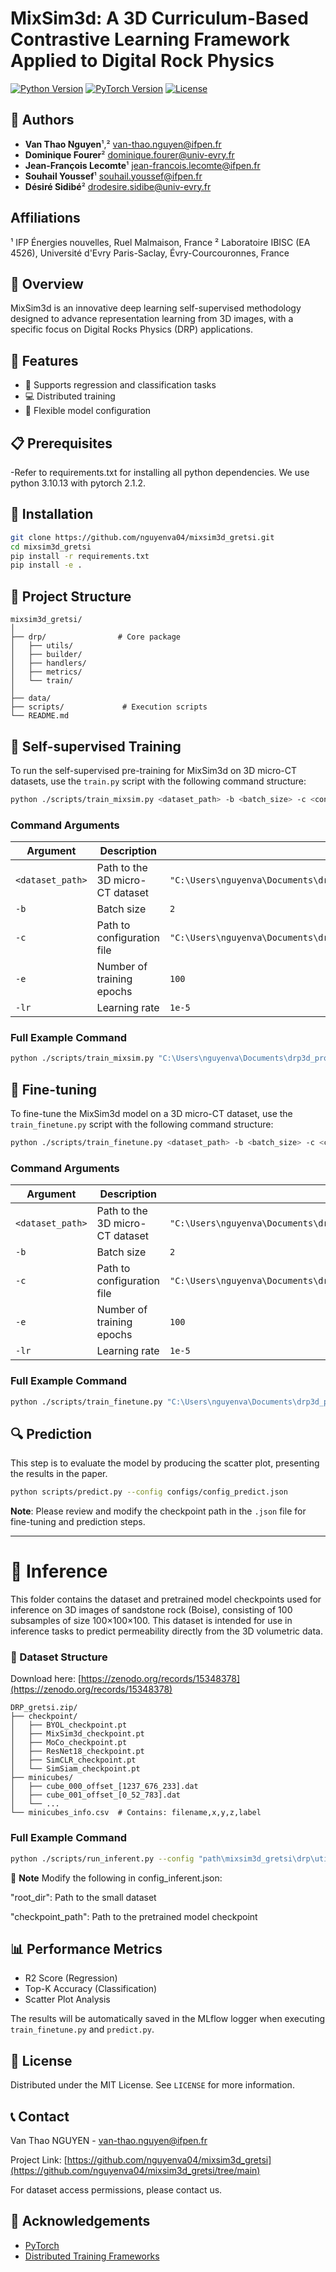 # MixSim3d:  A 3D Curriculum-Based Contrastive Learning Framework Applied to Digital Rock Physics

[![Python Version](https://img.shields.io/badge/python-3.8%2B-blue.svg)](https://www.python.org/downloads/)
[![PyTorch Version](https://img.shields.io/badge/pytorch-1.8%2B-red.svg)](https://pytorch.org/)
[![License](https://img.shields.io/github/license/nguyenva04/mixsim3d_gretsi.svg)](https://github.com/nguyenva04/mixsim3d_gretsi/blob/main/LICENSE)

## 👥 Authors
- **Van Thao Nguyen**¹,² <van-thao.nguyen@ifpen.fr>
- **Dominique Fourer**² <dominique.fourer@univ-evry.fr>
- **Jean-François Lecomte**¹ <jean-francois.lecomte@ifpen.fr>
- **Souhail Youssef**¹ <souhail.youssef@ifpen.fr>
- **Désiré Sidibé**² <drodesire.sidibe@univ-evry.fr>

## Affiliations
¹ IFP Énergies nouvelles, Ruel Malmaison, France
² Laboratoire IBISC (EA 4526), Université d'Evry Paris-Saclay, Évry-Courcouronnes, France

## 📘 Overview

MixSim3d is an innovative deep learning self-supervised methodology designed to advance representation learning from 3D images, with a specific focus on Digital Rocks Physics (DRP) applications.

## 🚀 Features

- 🔬 Supports regression and classification tasks
- 💻 Distributed training
- 🧠 Flexible model configuration

## 📋 Prerequisites

-Refer to requirements.txt for installing all python dependencies. We use python 3.10.13 with pytorch 2.1.2.

## 🔧 Installation

```bash
git clone https://github.com/nguyenva04/mixsim3d_gretsi.git
cd mixsim3d_gretsi
pip install -r requirements.txt
pip install -e .
```
## 📂 Project Structure

```
mixsim3d_gretsi/
│
├── drp/                # Core package
│   ├── utils/
│   ├── builder/
│   ├── handlers/
│   ├── metrics/
│   └── train/
│
├── data/                
├── scripts/             # Execution scripts
└── README.md
```

## 🏃 Self-supervised Training
To run the self-supervised pre-training for MixSim3d on 3D micro-CT datasets, use the `train.py` script with the following command structure:

```bash
python ./scripts/train_mixsim.py <dataset_path> -b <batch_size> -c <config_path> -e <epochs> -lr <learning_rate>
```

### Command Arguments

| Argument | Description | Example Value |
|----------|-------------|---------------|
| `<dataset_path>` | Path to the 3D micro-CT dataset | `"C:\Users\nguyenva\Documents\drp3d_project\data"` |
| `-b` | Batch size | `2` |
| `-c` | Path to configuration file | `"C:\Users\nguyenva\Documents\drp3d_project\drp\utils\cf\config_mixsim.json"` |
| `-e` | Number of training epochs | `100` |
| `-lr` | Learning rate | `1e-5` |

### Full Example Command
```bash
python ./scripts/train_mixsim.py "C:\Users\nguyenva\Documents\drp3d_project\data" -b 2 -c "C:\Users\nguyenva\Documents\drp3d_project\drp\utils\cf\config_mixsim.json" -e 100 -lr 1e-5
```
## 🎯 Fine-tuning  
To fine-tune the MixSim3d model on a 3D micro-CT dataset, use the `train_finetune.py` script with the following command structure:  

```bash
python ./scripts/train_finetune.py <dataset_path> -b <batch_size> -c <config_path> -e <epochs> -lr <learning_rate>
```

### Command Arguments  
| Argument | Description | Example Value |
|----------|-------------|---------------|
| `<dataset_path>` | Path to the 3D micro-CT dataset | `"C:\Users\nguyenva\Documents\drp3d_project\data"` |
| `-b` | Batch size | `2` |
| `-c` | Path to configuration file | `"C:\Users\nguyenva\Documents\drp3d_project\drp\utils\cf\config_finetune.json"` |
| `-e` | Number of training epochs | `100` |
| `-lr` | Learning rate | `1e-5` |

### Full Example Command  
```bash
python ./scripts/train_finetune.py "C:\Users\nguyenva\Documents\drp3d_project\data" -b 2 -c "C:\Users\nguyenva\Documents\drp3d_project\drp\utils\cf\config_finetune.json" -e 100 -lr 1e-5**
```


## 🔍 Prediction  
This step is to evaluate the model by producing the scatter plot, presenting the results in the paper.

```bash
python scripts/predict.py --config configs/config_predict.json 
```
**Note**: Please review and modify the checkpoint path in the `.json` file for fine-tuning and prediction steps.

---

# 🧪 Inference
This folder contains the dataset and pretrained model checkpoints used for inference on 3D images of sandstone rock (Boise), consisting of 100 subsamples of size 100×100×100.
This dataset is intended for use in inference tasks to predict permeability directly from the 3D volumetric data.

### 📁 Dataset Structure

Download here: [https://zenodo.org/records/15348378](https://zenodo.org/records/15348378)
```
DRP_gretsi.zip/
├── checkpoint/
│   ├── BYOL_checkpoint.pt
│   ├── MixSim3d_checkpoint.pt
│   ├── MoCo_checkpoint.pt
│   ├── ResNet18_checkpoint.pt
│   ├── SimCLR_checkpoint.pt
│   └── SimSiam_checkpoint.pt
├── minicubes/
│   ├── cube_000_offset_[1237_676_233].dat
│   ├── cube_001_offset_[0_52_783].dat
│   └── ...
└── minicubes_info.csv  # Contains: filename,x,y,z,label
```
### Full Example Command 
```bash
python ./scripts/run_inferent.py --config "path\mixsim3d_gretsi\drp\utils\cf\config_inferent.json"
```
📌 **Note** Modify the following in config_inferent.json:

"root_dir": Path to the small dataset

"checkpoint_path": Path to the pretrained model checkpoint

## 📊 Performance Metrics

- R2 Score (Regression)
- Top-K Accuracy (Classification)
- Scatter Plot Analysis
  
The results will be automatically saved in the MLflow logger when executing `train_finetune.py` and `predict.py`. 


## 📄 License

Distributed under the MIT License. See `LICENSE` for more information.

## 📞 Contact

Van Thao NGUYEN - [van-thao.nguyen@ifpen.fr](mailto:van-thao.nguyen@ifpen.fr)

Project Link: [https://github.com/nguyenva04/mixsim3d_gretsi](https://github.com/nguyenva04/mixsim3d_gretsi/tree/main)

For dataset access permissions, please contact us.

## 🙏 Acknowledgements

- [PyTorch](https://pytorch.org/)
- [Distributed Training Frameworks](https://pytorch.org/docs/stable/generated/torch.nn.parallel.DistributedDataParallel.html)


